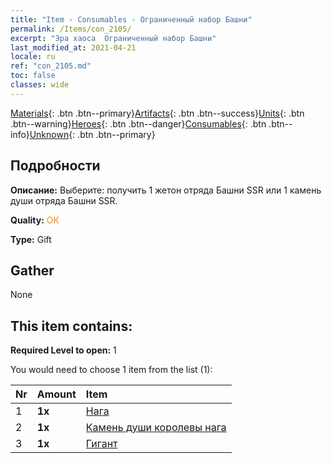 ```yaml
---
title: "Item - Consumables - Ограниченный набор Башни"
permalink: /Items/con_2105/
excerpt: "Эра хаоса  Ограниченный набор Башни"
last_modified_at: 2021-04-21
locale: ru
ref: "con_2105.md"
toc: false
classes: wide
---
```

 [Materials](/ru/Items/){: .btn .btn--primary}[Artifacts](/ru/Items/Artifacts/){: .btn .btn--success}[Units](/ru/Items/Units/){: .btn .btn--warning}[Heroes](/ru/Items/Heroes/){: .btn .btn--danger}[Consumables](/ru/Items/Consumables/){: .btn .btn--info}[Unknown](/ru/Items/Unknown/){: .btn .btn--primary}

## Подробности
 **Описание:** Выберите: получить 1 жетон отряда Башни SSR или 1 камень души отряда Башни SSR.

 **Quality:** <span style="color: #FF8C00">OK</span>

 **Type:** Gift

## Gather

  None

## This item contains:

 **Required Level to open:** 1

 You would need to choose 1 item from the list (1):

  | Nr | Amount |     Item    |
  |:---|:-------|:------------|
  | 1 |  **1x** | [Нага](/ru/Items/unt_240/) |  | 
  | 2 |  **1x** | [Камень души королевы нага](/ru/Items/unt_325/) |  | 
  | 3 |  **1x** | [Гигант](/ru/Items/unt_241/) |  | 

